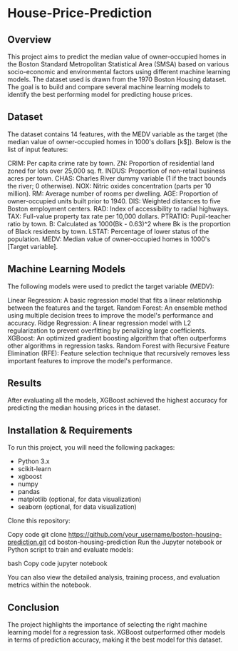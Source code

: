 # House-Price-Prediction

## Overview
This project aims to predict the median value of owner-occupied homes in the Boston Standard Metropolitan Statistical Area (SMSA) based on various socio-economic and environmental factors using different machine learning models. The dataset used is drawn from the 1970 Boston Housing dataset. The goal is to build and compare several machine learning models to identify the best performing model for predicting house prices.

## Dataset
The dataset contains 14 features, with the MEDV variable as the target (the median value of owner-occupied homes in 1000's dollars [k$]). Below is the list of input features:

CRIM: Per capita crime rate by town.
ZN: Proportion of residential land zoned for lots over 25,000 sq. ft.
INDUS: Proportion of non-retail business acres per town.
CHAS: Charles River dummy variable (1 if the tract bounds the river; 0 otherwise).
NOX: Nitric oxides concentration (parts per 10 million).
RM: Average number of rooms per dwelling.
AGE: Proportion of owner-occupied units built prior to 1940.
DIS: Weighted distances to five Boston employment centers.
RAD: Index of accessibility to radial highways.
TAX: Full-value property tax rate per 10,000 dollars.
PTRATIO: Pupil-teacher ratio by town.
B: Calculated as 1000(Bk - 0.63)^2 where Bk is the proportion of Black residents by town.
LSTAT: Percentage of lower status of the population.
MEDV: Median value of owner-occupied homes in 1000's [Target variable].

## Machine Learning Models
The following models were used to predict the target variable (MEDV):

Linear Regression: A basic regression model that fits a linear relationship between the features and the target.
Random Forest: An ensemble method using multiple decision trees to improve the model's performance and accuracy.
Ridge Regression: A linear regression model with L2 regularization to prevent overfitting by penalizing large coefficients.
XGBoost: An optimized gradient boosting algorithm that often outperforms other algorithms in regression tasks.
Random Forest with Recursive Feature Elimination (RFE): Feature selection technique that recursively removes less important features to improve the model's performance.

## Results
After evaluating all the models, XGBoost achieved the highest accuracy for predicting the median housing prices in the dataset. 

## Installation & Requirements
To run this project, you will need the following packages:

* Python 3.x
* scikit-learn
* xgboost
* numpy
* pandas
* matplotlib (optional, for data visualization)
* seaborn (optional, for data visualization)


Clone this repository:

Copy code
git clone https://github.com/your_username/boston-housing-prediction.git
cd boston-housing-prediction
Run the Jupyter notebook or Python script to train and evaluate models:

bash
Copy code
jupyter notebook

You can also view the detailed analysis, training process, and evaluation metrics within the notebook.

## Conclusion
The project highlights the importance of selecting the right machine learning model for a regression task. XGBoost outperformed other models in terms of prediction accuracy, making it the best model for this dataset.
